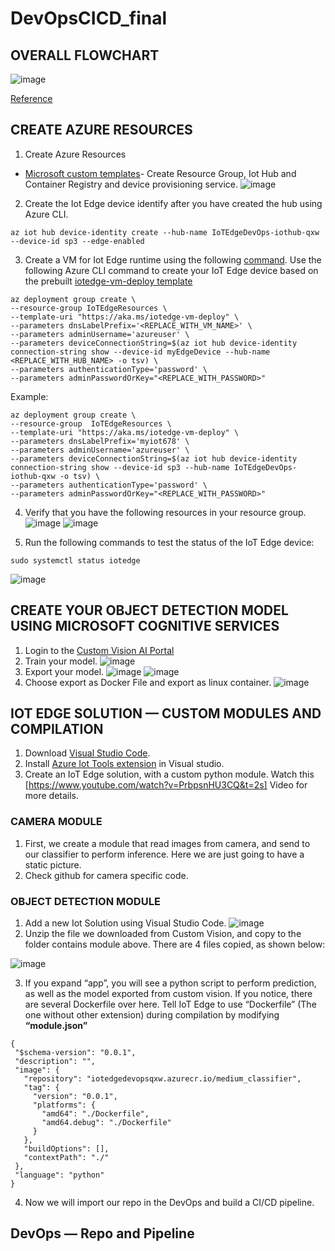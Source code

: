 # DevOpsCICD_final

## OVERALL FLOWCHART

![image](https://user-images.githubusercontent.com/32796589/112736777-24f19d00-8f4d-11eb-87f1-8df07520a779.png)


[Reference](https://medium.com/marcus-tee-anytime/azure-iot-edge-with-azure-devops-manage-intelligent-edge-devices-with-automated-pipeline-bd98d9388b)
 
 
 ## CREATE AZURE RESOURCES
 
 1. Create Azure Resources
 * [Microsoft custom templates](https://docs.microsoft.com/en-us/learn/modules/implement-cicd-iot-edge/4-exercise-create-ci-pipeline-iot-edge)- Create Resource Group, Iot Hub and Container Registry and device provisioning service.
![image](https://user-images.githubusercontent.com/32796589/112736469-dd6a1180-8f4a-11eb-894f-80d804922a69.png)


 2. Create the Iot Edge device identify after you have created the hub using Azure CLI.
 ```{r}
 az iot hub device-identity create --hub-name IoTEdgeDevOps-iothub-qxw --device-id sp3 --edge-enabled
 ```
 3. Create a VM for Iot Edge runtime using the following [command](https://docs.microsoft.com/en-us/learn/modules/deploy-prebuilt-module-edge-device/4-exercise-setup-communication). Use the following Azure CLI command to create your IoT Edge device based on the prebuilt [iotedge-vm-deploy template](https://github.com/Azure/iotedge-vm-deploy)
 ```{r}
az deployment group create \
--resource-group IoTEdgeResources \
--template-uri "https://aka.ms/iotedge-vm-deploy" \
--parameters dnsLabelPrefix='<REPLACE_WITH_VM_NAME>' \
--parameters adminUsername='azureuser' \
--parameters deviceConnectionString=$(az iot hub device-identity connection-string show --device-id myEdgeDevice --hub-name <REPLACE_WITH_HUB_NAME> -o tsv) \
--parameters authenticationType='password' \
--parameters adminPasswordOrKey="<REPLACE_WITH_PASSWORD>"
 ```
 Example:
  ```{r}
 az deployment group create \
--resource-group  IoTEdgeResources \
--template-uri "https://aka.ms/iotedge-vm-deploy" \
--parameters dnsLabelPrefix='myiot678' \
--parameters adminUsername='azureuser' \
--parameters deviceConnectionString=$(az iot hub device-identity connection-string show --device-id sp3 --hub-name IoTEdgeDevOps-iothub-qxw -o tsv) \
--parameters authenticationType='password' \
--parameters adminPasswordOrKey="<REPLACE_WITH_PASSWORD>"
 ``` 
4. Verify that you have the following resources in your resource group.
![image](https://user-images.githubusercontent.com/32796589/112736422-5ddc4280-8f4a-11eb-96e8-1d67e97f949b.png)
![image](https://user-images.githubusercontent.com/32796589/112736382-2077b500-8f4a-11eb-8a0b-87153ff7dea7.png)

5. Run the following commands to test the status of the IoT Edge device:
  ```{r}
  sudo systemctl status iotedge
  ```
  
 ![image](https://user-images.githubusercontent.com/32796589/112736541-684b0c00-8f4b-11eb-981c-033e025683f4.png)


 ## CREATE YOUR OBJECT DETECTION MODEL USING MICROSOFT COGNITIVE SERVICES
 
 
 1. Login to the [Custom Vision AI Portal](https://www.customvision.ai)
 2. Train your model.
 ![image](https://user-images.githubusercontent.com/32796589/112736608-f1624300-8f4b-11eb-8898-603a6daadfe9.png)
 3. Export your model.
 ![image](https://user-images.githubusercontent.com/32796589/112736672-5453da00-8f4c-11eb-9ef3-23f9e7985b68.png)
 ![image](https://user-images.githubusercontent.com/32796589/112736654-430acd80-8f4c-11eb-96a5-381deb0408f1.png)
 4. Choose export as Docker File and export as linux container.
 ![image](https://user-images.githubusercontent.com/32796589/112736701-91b86780-8f4c-11eb-96e5-c892650a59df.png)


 ## IOT EDGE SOLUTION — CUSTOM MODULES AND COMPILATION
 
 1. Download [Visual Studio Code](https://code.visualstudio.com/).
 2. Install [Azure Iot Tools extension](https://marketplace.visualstudio.com/items?itemName=vsciot-vscode.azure-iot-tools) in Visual studio.
 3. Create an IoT Edge solution, with a custom python module. Watch this [https://www.youtube.com/watch?v=PrbpsnHU3CQ&t=2s] Video for more details.

### CAMERA MODULE

1. First, we create a module that read images from camera, and send to our classifier to perform inference. Here we are just going to have a static picture.
2. Check github for camera specific code.

### OBJECT DETECTION MODULE

1. Add a new Iot Solution using Visual Studio Code. ![image](https://user-images.githubusercontent.com/32796589/112736940-85cda500-8f4e-11eb-8b07-f7d0e6a07c50.png)
2. Unzip the file we downloaded from Custom Vision, and copy to the folder contains module above. There are 4 files copied, as shown below:

![image](https://user-images.githubusercontent.com/32796589/112736968-b31a5300-8f4e-11eb-83f3-01583c770af9.png)

3. If you expand “app”, you will see a python script to perform prediction, as well as the model exported from custom vision. If you notice, there are several Dockerfile over here. Tell IoT Edge to use “Dockerfile” (The one without other extension) during compilation by modifying **“module.json”**

 ```{r}   
{
  "$schema-version": "0.0.1",
  "description": "",
  "image": {
    "repository": "iotedgedevopsqxw.azurecr.io/medium_classifier",
    "tag": {
      "version": "0.0.1",
      "platforms": {
        "amd64": "./Dockerfile",
        "amd64.debug": "./Dockerfile"
      }
    },
    "buildOptions": [],
    "contextPath": "./"
  },
  "language": "python"
}
```
4. Now we will import our repo in the DevOps and build a CI/CD pipeline.

## DevOps — Repo and Pipeline

